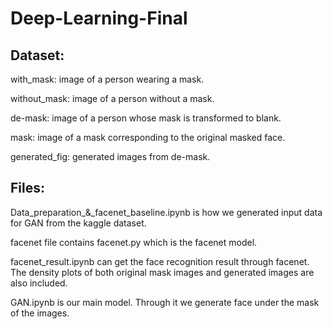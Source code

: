 # Deep-Learning-Final
## Dataset:
with_mask: image of a person wearing a mask.

without_mask: image of a person without a mask.

de-mask: image of a person whose mask is transformed to blank.

mask: image of a mask corresponding to the original masked face.

generated_fig: generated images from de-mask.


## Files:
Data_preparation_&_facenet_baseline.ipynb is how we generated input data for GAN from the kaggle dataset.

facenet file contains facenet.py which is the facenet model.

facenet_result.ipynb can get the face recognition result through facenet. The density plots of both original mask images and generated images are also included.

GAN.ipynb is our main model. Through it we generate face under the mask of the images.
